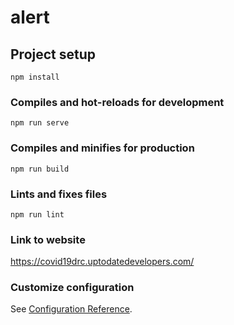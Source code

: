 # alert

## Project setup
```
npm install
```

### Compiles and hot-reloads for development
```
npm run serve
```

### Compiles and minifies for production
```
npm run build
```

### Lints and fixes files
```
npm run lint
```

### Link to website
https://covid19drc.uptodatedevelopers.com/

### Customize configuration
See [Configuration Reference](https://cli.vuejs.org/config/).
